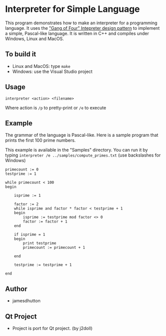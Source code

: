 # Interpreter for Simple Language

This program demonstrates how to make an interpreter for a programming language. It uses the ["Gang of Four" Intepreter design pattern](http://en.wikipedia.org/wiki/Interpreter_pattern) to implement a simple, Pascal-like language. It is written in C++ and compiles under Windows, Linux and MacOS.

## To build it
* Linux and MacOS: type `make`
* Windows: use the Visual Studio project

## Usage
`interpreter <action> <filename>`

Where action is `/p` to pretty-print or `/e` to execute

## Example
	
The grammar of the language is Pascal-like. Here is a sample program that prints the first 100 prime numbers. 

This example is available in the "Samples" directory. You can run it by typing `interpreter /e ../samples/compute_primes.txt` (use backslashes for Windows)

```
primecount := 0
testprime := 1

while primecount < 100
begin

	isprime := 1

	factor := 2
	while isprime and factor * factor < testprime + 1
	begin
		isprime := testprime mod factor <> 0
		factor := factor + 1
	end

	if isprime = 1
	begin
		print testprime
		primecount := primecount + 1

	end	

	testprime := testprime + 1

end
```

## Author
- jamesdhutton

## Qt Project
- Project is port for Qt project. (by j2doll)



